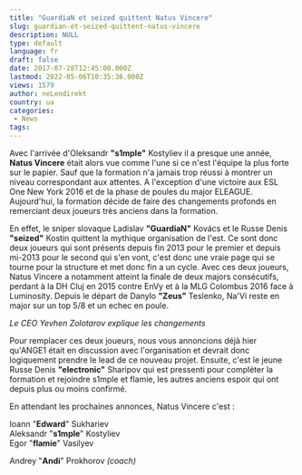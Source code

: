 ```yaml
---
title: "GuardiaN et seized quittent Natus Vincere"
slug: guardian-et-seized-quittent-natus-vincere
description: NULL
type: default
language: fr
draft: false
date: 2017-07-28T12:45:00.000Z
lastmod: 2022-05-06T10:35:36.000Z
views: 1579
author: neLendirekt
country: ua
categories:
 - News
tags:
---
```

Avec l'arrivée d'Oleksandr **"s1mple"** Kostyliev il a presque une année, **Natus Vincere** était alors vue comme l'une si ce n'est l'équipe la plus forte sur le papier. Sauf que la formation n'a jamais trop réussi à montrer un niveau correspondant aux attentes. A l'exception d'une victoire aux ESL One New York 2016 et de la phase de poules du major ELEAGUE. Aujourd'hui, la formation décide de faire des changements profonds en remerciant deux joueurs très anciens dans la formation.

En effet, le sniper slovaque Ladislav **"GuardiaN"** Kovács et le Russe Denis **"seized"** Kostin quittent la mythique organisation de l'est. Ce sont donc deux joueurs qui sont présents depuis fin 2013 pour le premier et depuis mi-2013 pour le second qui s'en vont, c'est donc une vraie page qui se tourne pour la structure et met donc fin a un cycle. Avec ces deux joueurs, Natus Vincere a notamment atteint la finale de deux majors consécutifs, perdant à la DH Cluj en 2015 contre EnVy et à la MLG Colombus 2016 face à Luminosity. Depuis le départ de Danylo **"Zeus"** Teslenko, Na'Vi reste en major sur un top 5/8 et un echec en poule.

  
_Le CEO Yevhen Zolotarov explique les changements_

Pour remplacer ces deux joueurs, nous vous annoncions déjà hier qu'ANGE1 était en discussion avec l'organisation et devrait donc logiquement prendre le lead de ce nouveau projet. Ensuite, c'est le jeune Russe Denis **"electronic"** Sharipov qui est pressenti pour compléter la formation et rejoindre s1mple et flamie, les autres anciens espoir qui ont depuis plus ou moins confirmé.

En attendant les prochaines annonces, Natus Vincere c'est :

Ioann "**Edward**" Sukhariev  
Aleksandr "**s1mple**" Kostyliev  
Egor "**flamie**" Vasilyev

Andrey "**Andi**" Prokhorov _(coach)_
